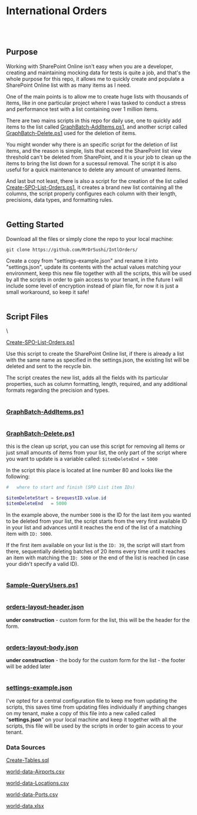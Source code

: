 # **International Orders**

<br>
<br>

## **Purpose**

Working with SharePoint Online isn't easy when you are a developer, creating and maintaining mocking data for tests is quite a job, and that's the whole purpose for this repo, it allows me to quickly create and populate a SharePoint Online list with as many items as I need.

One of the main points is to allow me to create huge lists with thousands of items, like in one particular project where I was tasked to conduct a stress and performance test with a list containing over 1 million items.

There are two mains scripts in this repo for daily use, one to quickly add items to the list called  [GraphBatch-AddItems.ps1](GraphBatch-AddItems.ps1), and another script called [GraphBatch-Delete.ps1](GraphBatch-Delete.ps1) used for the deletion of items.

You might wonder why there is an specific script for the deletion of list items, and the reason is simple, lists that exceed the SharePoint list view threshold can't be deleted from SharePoint, and it is your job to clean up the items to bring the list down for a sucessul removal. The script it is also useful for a quick maintenance to delete any amount of unwanted items.

And last but not least, there is also a script for the creation of the list called [Create-SPO-List-Orders.ps1](Create-SPO-List-Orders.ps1), it creates a brand new list containing all the columns, the script properly configures each column with their length, precisions, data types, and formatting rules.
<br>
<br>

## **Getting Started**

Download all the files or simply clone the repo to your local machine:

```
git clone https://github.com/MrDrSushi/IntlOrders/
```

Create a copy from "settings-example.json" and rename it into "settings.json", update its contents with the actual values matching your environment, keep this new file together with all the scripts, this will be used by all the scripts in order to gain access to your tenant, in the future I will include some level of encryption instead of plain file, for now it is just a small workaround, so keep it safe!
<br>
<br>

## **Script Files**



  \


[Create-SPO-List-Orders.ps1](Create-SPO-List-Orders.ps1)

Use this script to create the SharePoint Online list, if there is already a list with the same name as specified in the settings.json, the existing list will be deleted and sent to the recycle bin.

The script creates the new list, adds all the fields with its particular properties, such as column formatting, length, required, and any additional formats regarding the precision and types.

#

### [GraphBatch-AddItems.ps1](GraphBatch-AddItems.ps1)

#

### [GraphBatch-Delete.ps1](GraphBatch-Delete.ps1)

this is the clean up script, you can use this script for removing all items or just small amounts of items from your list, the only part of the script where you want to update is a variable called:
 ```$itemDeleteEnd = 5000```

In the script this place is located at line number 80 and looks like the following:

```powershell
#   where to start and finish (SPO List item IDs)

$itemDeleteStart = $requestID.value.id
$itemDeleteEnd   = 5000
```

In the example above, the number ```5000``` is the ID for the last item you wanted to be deleted from your list, the script starts from the very first available ID in your list and advances until it reaches the end of the list of a matching item with ```ID: 5000```.

If the first item available on your list is the ```ID: 39```, the script will start from there, sequentially deleting batches of 20 items every time until it reaches an item with matching the ```ID: 5000``` or the end of the list is reached (in case your didn't specify a valid ID).

#

### [Sample-QueryUsers.ps1](Sample-QueryUsers.ps1)

#

### [orders-layout-header.json](orders-layout-header.json)

**under construction** - custom form for the list, this will be the header for the form.

#

### [orders-layout-body.json](orders-layout-body.json)

**under construction** - the body for the custom form for the list - the footer will be added later

#

### [settings-example.json](settings-example.json)

I've opted for a central configuration file to keep me from updating the scripts, this saves time from updating files individually if anything changes on my tenant, make a copy of this file into a new called called "**settings.json**" on your local machine and keep it together with all the scripts, this file will be used by the scripts in order to gain access to your tenant.





### **Data Sources**


[Create-Tables.sql](Create-Tables.sql)

[world-data-Airports.csv](world-data-Airports.csv)

[world-data-Locations.csv](world-data-Locations.csv)

[world-data-Ports.csv](world-data-Ports.csv)

[world-data.xlsx](world-data.xlsx)